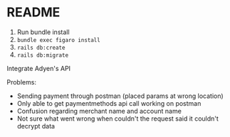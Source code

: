 # README

1. Run bundle install
2. `bundle exec figaro install`  
3. `rails db:create`
4. `rails db:migrate` 

Integrate Adyen's API 

Problems:
- Sending payment through postman (placed params at wrong location)
- Only able to get paymentmethods api call working on postman
- Confusion regarding merchant name and account name
- Not sure what went wrong when couldn't the request said it couldn't decrypt data
